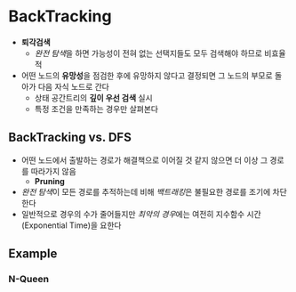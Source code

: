 # BackTracking
* **퇴각검색**
  * *완전 탐색*을 하면 가능성이 전혀 없는 선택지들도 모두 검색해야 하므로 비효율적
* 어떤 노드의 **유망성**을 점검한 후에 유망하지 않다고 결정되면 그 노드의 부모로 돌아가 다음 자식 노드로 간다
  * 상태 공간트리의 **깊이 우선 검색** 실시
  * 특정 조건을 만족하는 경우만 살펴본다

## BackTracking vs. DFS
* 어떤 노드에서 출발하는 경로가 해결책으로 이어질 것 같지 않으면 더 이상 그 경로를 따라가지 않음
  * **Pruning**
* *완전 탐색*이 모든 경로를 추적하는데 비해 *백트래킹*은 불필요한 경로를 조기에 차단한다
* 일반적으로 경우의 수가 줄어들지만 *최악의 경우*에는 여전히 지수함수 시간(Exponential Time)을 요한다

## Example
### N-Queen
